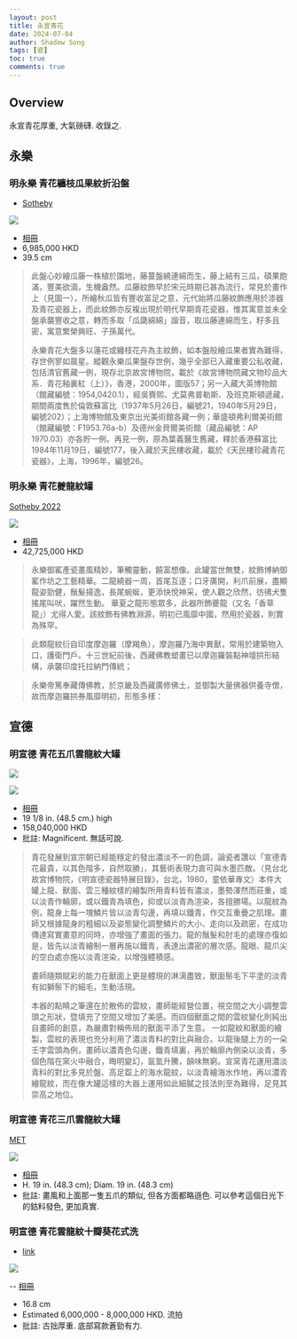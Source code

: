 ```yaml
---
layout: post
title: 永宣青花
date: 2024-07-04
author: Shadow Song
tags: [瓷]
toc: true
comments: true
---
```


## Overview

永宣青花厚重, 大氣磅礴. 收錄之. 

## 永樂

### 明永樂 青花纏枝瓜果紋折沿盤

- [Sotheby](https://www.sothebys.com/en/buy/auction/2023/the-leshantang-collection-treasures-of-chinese-art-from-the-tsai-i-ming-collection/a-very-rare-and-finely-painted-blue-and-white)

![](https://lh3.googleusercontent.com/pw/AP1GczNMnaz2nCZIzxAH9YxomjBt61oVFtlYgSi2EGXTYHbaDpX0orsMbqUVUe8jb8R9RKryTsO-7Q7PzrvcFNRABBwh6mjZKTUovEIAtAV1WPnVUX7Xrhqygx0BAJWSrAej8LgwO-yDuprkDdqqB8my7gsyLw=w1294-h1294-s-no-gm?authuser=0)

- [相冊](https://photos.app.goo.gl/ThW2typDQdfLE7hF7)
- 6,985,000 HKD
- 39.5 cm

> 此盤心妙繪瓜藤一株植於園地，藤蔓盤繞連綿而生，藤上結有三瓜，碩果飽滿，豐美欲滴，生機盎然。瓜藤紋飾早於宋元時期已甚為流行，常見於畫作上（見圖一），所繪秋瓜皆有豐收富足之意，元代始將瓜藤紋飾應用於漆器及青花瓷器上，而此紋飾亦反複出現於明代早期青花瓷器，惟其寓意並未全盤承襲豐收之意，轉而多取「瓜瓞綿綿」諧音，取瓜藤連綿而生，籽多且密，寓意繁榮興旺、子孫萬代。
> 
> 永樂青花大盤多以蓮花或纏枝花卉為主紋飾，如本盤般繪瓜果者實為難得，存世例寥如晨星。縱觀永樂瓜果盤存世例，幾乎全部已入藏重要公私收藏，包括清官舊藏一例，現存北京故宮博物院，載於《故宮博物院藏文物珍品大系．青花釉裏紅（上）》，香港，2000年，圖版57；另一入藏大英博物館（館藏編號：1954,0420.1），經吳賚熙、尤莫弗普勒斯、及班克斯頓遞藏，期間兩度售於倫敦蘇富比（1937年5月26日，編號21，1940年5月29日，編號202）；上海博物館及東京出光美術館各藏一例；華盛頓弗利爾美術館（館藏編號：F1953.76a-b）及德州金貝爾美術館（藏品編號：AP 1970.03）亦各貯一例。再見一例，原為葉義醫生舊藏，釋於香港蘇富比1984年11月19日，編號177，後入藏於天民樓收藏，載於《天民樓珍藏青花瓷器》，上海，1996年，編號26。


### 明永樂 青花夔龍紋罐

[Sotheby 2022](https://www.sothebys.com/en/buy/auction/2022/gems-of-imperial-porcelain-from-the-private-collection-of-joseph-lau/an-exceptional-and-possibly-unique-large-blue-and)

![](https://lh3.googleusercontent.com/pw/AP1GczNr3kntJ7fuCnfBF5-LEeUs58IWHSEtjpdX6AMpE81nqm8aSbY-cBhvEc3cyT7L1cT2fAr49j0VrhmiEazU_DXDTlX2-QnBoLK2fp7J4qehPIG-uo6OYog-S1DqewzGTx2JXFPjbrTIxDWBb1Fz0cGmDQ=w1294-h1294-s-no-gm?authuser=0)

- [相冊](https://photos.app.goo.gl/RMStEZSuPp4qqvAs9)
- 42,725,000 HKD

> 永樂御窰產瓷畫風精妙，筆觸靈動，饒富想像。此罐當世無雙，紋飾博納御窰作坊之工藝精華。二龍繞器一周，首尾互逐；口牙廣開，利爪前展，盡顯龍姿勁健，鬚髮揚逸，長尾蜿蜒，更添快悅神采，使人觀之欣然，彷彿犬隻搖尾叫吠，躍然生動。
> 華夏之龍形態眾多，此器所飾夔龍（又名「香草龍」）尤得人愛。該紋飾有佛教淵源，明初已風靡中國，然用於瓷器，則實為殊罕。

> 此類龍紋衍自印度摩迦羅（摩羯魚），摩迦羅乃海中異獸，常用於建築物入口，護衛門戶。十三世紀前後，西藏佛教塑畫已以摩迦羅裝點神壇拱形結構，承襲印度托拉納門傳統；

> 永樂帝篤奉藏傳佛教，於京畿及西藏廣修佛土，並御製大量佛器供養寺僧，故而摩迦羅拱券風靡明初，形態多樣：

## 宣德

### 明宣德 青花五爪雲龍紋大罐

![](https://lh3.googleusercontent.com/pw/AP1GczMiKpP3Mk2ila5R_JuSjRwveHu02eN2qayL9aZ85EVjNqtvu9g39a_mazalaKBuyIKyaSfw80_yyzMm37NYFfrzkK6vmqOn4MJQdh0kqkSySQ2a0zn1mhQFVygC2sYiY1Rzz43-gKTLy1FgckKZbvdnfQ=w1002-h1294-s-no-gm?authuser=0)

![](https://lh3.googleusercontent.com/pw/AP1GczNTNvhQaXghfXq5sR-jGERPXZibRTP8cIT_XLo3W7pPQoBskAc759Rki5xa8Ic_h2kCuFqhkqBCx5IC_HA5EhXAphz3__s4B9-w6ouatDNuGCYHpo09K9EcPkbd-YfB6rYRM15k10tPtWgSHgQGenAmSA=w1707-h413-s-no-gm?authuser=0)

- [相冊](https://photos.app.goo.gl/TpPk6wKtwwCvFbc27)
- 19 1/8 in. (48.5 cm.) high
- 158,040,000 HKD
- 批註: Magnificent.  無話可說. 

> 青花發展到宣宗朝已經能穩定的發出濃淡不一的色調，論瓷者讚以「宣德青花最貴，以其色階多，自然取勝」，其藝術表現力直可與水墨匹敵。（見台北故宮博物院，《明宣德瓷器特展目錄》，台北，1980，童依華專文）本件大罐上龍、獸面、雲三種紋樣的繪製所用青料皆有濃淡，墨勢渾然而莊重，或以淡青作輪廓，或以鐵青為填色，抑或以淡青為渲染，各擅勝場。以龍紋為例，龍身上每一塊鱗片皆以淡青勾邊，再填以鐵青，作交互重疊之肌理。畫師又根據龍身的粗細以及姿態變化調整鱗片的大小、走向以及疏密，在成功傳達寫實畫意的同時，亦增強了畫面的張力。龍的鬚髮和肘毛的處理亦復如是，皆先以淡青繪制一層再施以鐵青，表達出濃密的層次感。龍眼、龍爪尖的空白處亦施以淡青渲染，以增強體積感。
> 
> 畫師隨類賦彩的能力在獸面上更是體現的淋漓盡致，獸面鬃毛下平塗的淡青有如獅鬃下的細毛，生動活現。
> 
> 本器的點睛之筆還在於散佈的雲紋，畫師能經營位置，視空間之大小調整雲頭之形狀，暨填充了空間又增加了美感。而四個獸面之間的雲紋變化則純出自畫師的創意，為嚴肅對稱佈局的獸面平添了生意。 一如龍紋和獸面的繪製，雲紋的表現也充分利用了濃淡青料的對比與融合。以龍後腿上方的一朵壬字雲頭為例，畫師以濃青色勾邊，鐵青填裏，再於輪廓內側染以淡青，多個色階在窯火中融合，晦明變幻，氤氳升騰，韻味無窮。宣窯青花運用濃淡青料的對比多見於盤、高足盌上的海水龍紋，以淡青繪海水作地，再以濃青繪龍紋，而在像大罐這樣的大器上運用如此細膩之技法則至為難得，足見其崇高之地位。

### 明宣德 青花三爪雲龍紋大罐

[MET](https://www.metmuseum.org/art/collection/search/39666)

![](https://lh3.googleusercontent.com/pw/AP1GczMO-Poo4-7RfyvXLlp7CopTp7o-BS8qd30UkxAm4pZqHnHkpehLZpb3IP_taH-OmhVUYqThGspLJTjbWN3eD4aoxMgDvG2zkXvvucV0B07SVH7JiHF8UbGCSVUQaosMmCTK5CKIY-fW1Odo9bMl0G1nTQ=w970-h1294-s-no-gm?authuser=0)

- [相冊](https://photos.app.goo.gl/ficQ8wcEQTHnBtPG9)
- H. 19 in. (48.3 cm); Diam. 19 in. (48.3 cm)
- 批註: 畫風和上面那一隻五爪的類似, 但各方面都略遜色. 可以參考這個日光下的鈷料發色, 更加真實. 

### 明宣德 青花雲龍紋十瓣葵花式洗

- [link](https://www.sothebys.com/en/buy/auction/2024/the-dragon-emperor-chinese-art/a-superb-and-rare-blue-and-white-dragon-brush)

![](https://lh3.googleusercontent.com/pw/AP1GczOYUowDEHD4Ps2m3fu_q-i0-nw5G-lGxq-Uc28Ha54HcTvxBUlmKGXXm3xCbznarLD2qdZqrkb0e7jB1nX38iOAIHsPd5xYfqW06F2OcCangcD79xWRoBqR-qtbo7x9EM84yOv9ncuigb-_Tz5o2CnfGQ=w915-h1294-s-no-gm?authuser=0)

-- [相冊](https://photos.app.goo.gl/MkESpwWDPWq45ipx8)
- 16.8 cm
- Estimated 6,000,000 - 8,000,000 HKD. 流拍
- 批註: 古拙厚重. 底部寫款蒼勁有力. 
